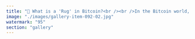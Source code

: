 ```yaml
---
title: "🔹 What is a 'Rug' in Bitcoin?<br /><br />In the Bitcoin world, a 'rug' (short for 'rug pull') describes a situation where a project or system suddenly collapses, leaving supporters and investors stranded. It typically means those controlling the system—be it a team, influencer, or unchecked protocol—abandon their commitments or intentionally drain value, causing those who believed in the project to lose trust and often resources.<br /><br />The term echoes the image of someone pulling a rug out from under you: unexpected, destabilizing, and leaving you off-balance. In Bitcoin’s case, an ecosystem that promises immutability or safety can still experience 'rugs' when underlying narratives, community trust, or market structures break down."
image: "./images/gallery-item-092-02.jpg"
watermark: "95"
section: "gallery"
---
```

